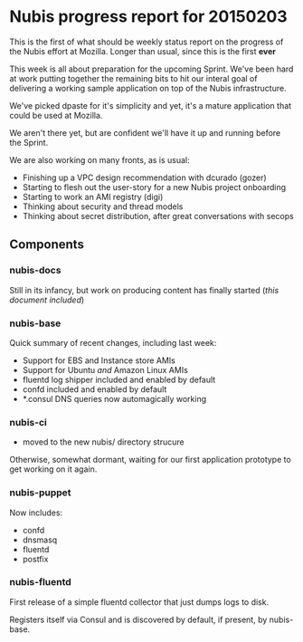 
# Nubis progress report for 20150203

This is the first of what should be weekly status report on the progress of the
Nubis effort at Mozilla. Longer than usual, since this is the first **ever**

This week is all about preparation for the upcoming Sprint. We've been hard at
work putting together the remaining bits to hit our interal goal of delivering a
working sample application on top of the Nubis infrastructure.

We've picked dpaste for it's simplicity and yet, it's a mature application that
could be used at Mozilla.

We aren't there yet, but are confident we'll have it up and running before the
Sprint.

We are also working on many fronts, as is usual:

* Finishing up a VPC design recommendation with dcurado (gozer)
* Starting to flesh out the user-story for a new Nubis project onboarding
* Starting to work an AMI registry (digi)
* Thinking about security and thread models
* Thinking about secret distribution, after great conversations with secops

## Components

### nubis-docs

Still in its infancy, but work on producing content has finally started
(_this document included_)

### nubis-base

Quick summary of recent changes, including last week:

* Support for EBS and Instance store AMIs
* Support for Ubuntu *and* Amazon Linux AMIs
* fluentd log shipper included and enabled by default
* confd included and enabled by default
* *.consul DNS queries now automagically working

### nubis-ci

* moved to the new nubis/ directory strucure

Otherwise, somewhat dormant, waiting for our first application prototype to get
working on it again.

### nubis-puppet

Now includes:

* confd
* dnsmasq
* fluentd
* postfix

### nubis-fluentd

First release of a simple fluentd collector that just dumps logs to disk.

Registers itself via Consul and is discovered by default, if present, by
nubis-base.

